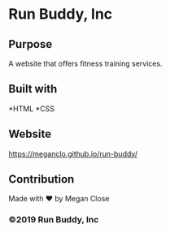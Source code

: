# Run Buddy, Inc

## Purpose
A website that offers fitness training services.

## Built with 
*HTML
*CSS

## Website
https://meganclo.github.io/run-buddy/

## Contribution
Made with ❤️ by Megan Close

### ©️2019 Run Buddy, Inc
